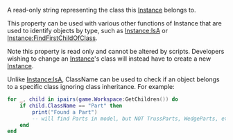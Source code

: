 A read-only string representing the class this [Instance](https://developer.roblox.com/en-us/api-reference/class/Instance) belongs to.

This property can be used with various other functions of Instance that are used to identify objects by type, such as [Instance:IsA](https://developer.roblox.com/en-us/api-reference/function/Instance/IsA) or [Instance:FindFirstChildOfClass](https://developer.roblox.com/en-us/api-reference/function/Instance/FindFirstChildOfClass).

Note this property is read only and cannot be altered by scripts. Developers wishing to change an [Instance](https://developer.roblox.com/en-us/api-reference/class/Instance)'s class will instead have to create a new [Instance](https://developer.roblox.com/en-us/api-reference/class/Instance).

Unlike [Instance:IsA](https://developer.roblox.com/en-us/api-reference/function/Instance/IsA), ClassName can be used to check if an object belongs to a specific class ignoring class inheritance. For example:

```Lua
for _, child in ipairs(game.Workspace:GetChildren()) do
    if child.ClassName == "Part" then
        print("Found a Part")
        -- will find Parts in model, but NOT TrussParts, WedgeParts, etc
    end
end
```